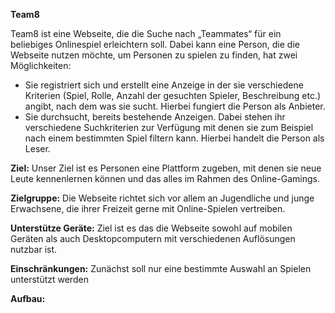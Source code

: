 **Team8**

Team8 ist eine Webseite, die die Suche nach „Teammates“ für ein beliebiges Onlinespiel erleichtern soll. Dabei kann eine Person, die die Webseite nutzen möchte, um Personen zu spielen zu finden, hat zwei Möglichkeiten:
*  Sie registriert sich und erstellt eine Anzeige in der sie verschiedene Kriterien (Spiel, Rolle, Anzahl der gesuchten Spieler, Beschreibung etc.) angibt, nach dem was sie sucht. Hierbei fungiert die Person als Anbieter.
*  Sie durchsucht, bereits bestehende Anzeigen. Dabei stehen ihr verschiedene Suchkriterien zur Verfügung mit denen sie zum Beispiel nach einem bestimmten Spiel filtern kann. Hierbei handelt die Person als Leser.


**Ziel:** Unser Ziel ist es Personen eine Plattform zugeben, mit denen sie neue Leute kennenlernen können und das alles im Rahmen des Online-Gamings.

**Zielgruppe:** Die Webseite richtet sich vor allem an Jugendliche und junge Erwachsene, die ihrer Freizeit gerne mit Online-Spielen vertreiben. 

**Unterstütze Geräte:** Ziel ist es das die Webseite sowohl auf mobilen Geräten als auch Desktopcomputern mit verschiedenen Auflösungen nutzbar ist.

**Einschränkungen:** Zunächst soll nur eine bestimmte Auswahl an Spielen unterstützt werden


**Aufbau:**
